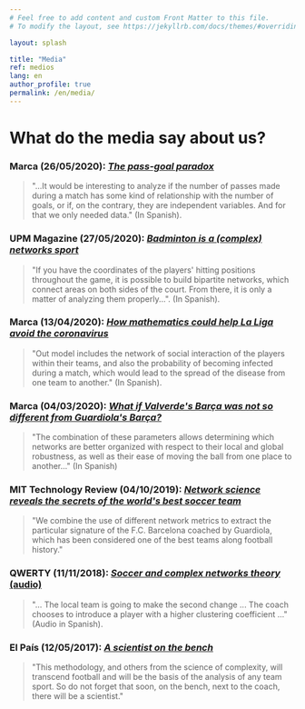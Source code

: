 ```yaml
---
# Feel free to add content and custom Front Matter to this file.
# To modify the layout, see https://jekyllrb.com/docs/themes/#overriding-theme-defaults

layout: splash

title: "Media"
ref: medios
lang: en
author_profile: true
permalink: /en/media/
---
```


# What do the media say about us?

### Marca (26/05/2020): [*The pass-goal paradox*](https://www.marca.com/futbol/laboratorio-datos/2020/05/26/5ec8cc9de2704ee13b8b4628.html)
> "...It would be interesting to analyze if the number of passes made during a match has some kind of relationship with the number of goals, or if, on the contrary, they are independent variables. And for that we only needed data." (In Spanish).

### UPM Magazine (27/05/2020): [*Badminton is a (complex) networks sport*](https://www.upm.es/?id=e244d6cf8da42710VgnVCM10000009c7648a____&prefmt=articulo&fmt=detail)
> "If you have the coordinates of the players' hitting positions throughout the game, it is possible to build bipartite networks, which connect areas on both sides of the court. From there, it is only a matter of analyzing them properly...". (In Spanish).

### Marca (13/04/2020): [*How mathematics could help La Liga avoid the coronavirus*](https://www.marca.com/futbol/laboratorio-datos/2020/04/13/5e9419bce2704e31668b4590.html)
> "Out model includes the network of social interaction of the players within their teams, and also the probability of becoming infected during a match, which would lead to the spread of the disease from one team to another." (In Spanish).

### Marca (04/03/2020): [*What if Valverde's Barça was not so different from Guardiola's Barça?*](https://www.marca.com/futbol/barcelona/2020/03/04/5e5e4ac3268e3ea3158b4615.html)
> "The combination of these parameters allows determining which networks are better organized with respect to their local and global robustness, as well as their ease of moving the ball from one place to another..." (In Spanish)

### MIT Technology Review (04/10/2019): [*Network science reveals the secrets of the world's best soccer team*](https://www.technologyreview.com/2019/10/04/75376/network-science-reveals-the-secrets-of-the-worlds-best-soccer-team/)
> "We combine the use of different network metrics to extract the particular signature of the F.C. Barcelona coached by Guardiola, which has been considered one of the best teams along football history."

### QWERTY (11/11/2018): [*Soccer and complex networks theory* (audio)](https://www.ivoox.com/164-el-futbol-teoria-redes-audios-mp3_rf_29980213_1.html)
> "... The local team is going to make the second change ... The coach chooses to introduce a player with a higher clustering coefficient ..." (Audio in Spanish).

### El País (12/05/2017): [*A scientist on the bench*](https://elpais.com/elpais/2017/05/11/ciencia/1494513898_937273.html)
> "This methodology, and others from the science of complexity, will transcend football and will be the basis of the analysis of any team sport. So do not forget that soon, on the bench, next to the coach, there will be a scientist."